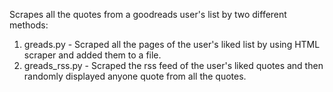 Scrapes all the quotes from a goodreads user's list by two different methods:

1. greads.py - Scraped all the pages of the user's liked list by using HTML scraper and added them to a file.
2. greads_rss.py - Scraped the rss feed of the user's liked quotes and then randomly displayed anyone quote from all the quotes.

